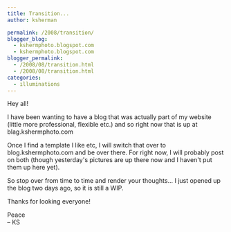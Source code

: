 ```yaml
---
title: Transition...
author: ksherman

permalink: /2008/transition/
blogger_blog:
  - kshermphoto.blogspot.com
  - kshermphoto.blogspot.com
blogger_permalink:
  - /2008/08/transition.html
  - /2008/08/transition.html
categories:
  - illuminations
---
```


Hey all!

I have been wanting to have a blog that was actually part of my website (little more professional, flexible etc.) and so right now that is up at blag.kshermphoto.com

Once I find a template I like etc, I will switch that over to blog.kshermphoto.com and be over there. For right now, I will probably post on both (though yesterday's pictures are up there now and I haven't put them up here yet).

So stop over from time to time and render your thoughts... I just opened up the blog two days ago, so it is still a WIP.

Thanks for looking everyone!

Peace\
– KS
